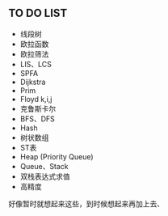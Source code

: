 ## TO DO LIST

* 线段树
* 欧拉函数
* 欧拉筛法
* LIS、LCS
* SPFA
* Dijkstra
* Prim
* Floyd k,i,j
* 克鲁斯卡尔
* BFS、DFS
* Hash
* 树状数组
* ST表
* Heap (Priority Queue)
* Queue、Stack
* 双栈表达式求值
* 高精度

好像暂时就想起来这些，到时候想起来再加上去、
